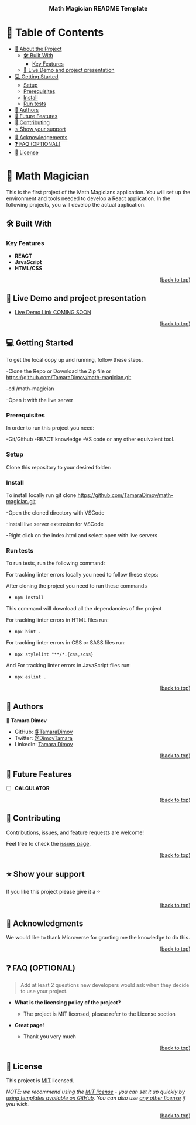 <a name="readme-top"></a>

<!--
HOW TO USE:
This is an example of how you may give instructions on setting up your project locally.

Modify this file to match your project and remove sections that don't apply.

REQUIRED SECTIONS:
- Table of Contents
- About the Project
  - Built With
  - Live Demo
- Getting Started
- Authors
- Future Features
- Contributing
- Show yo ur support
- Acknowledgements
- License

OPTIONAL SECTIONS:
- FAQ

After you're finished please remove all the comments and instructions!
-->

<div align="center">
  <!-- You are encouraged to replace this logo with your own! Otherwise you can also remove it. -->
  <br/>

  <h3><b> Math Magician README Template</b></h3>

</div>

<!-- TABLE OF CONTENTS -->

# 📗 Table of Contents

- [📖 About the Project](#about-project)
  - [🛠 Built With](#built-with)
    - [Key Features](#key-features)
  - [🚀 Live Demo and project presentation](#live-demo)
- [💻 Getting Started](#getting-started)
  - [Setup](#setup)
  - [Prerequisites](#prerequisites)
  - [Install](#install)
  - [Run tests](#run-tests)
- [👥 Authors](#authors)
- [🔭 Future Features](#future-features)
- [🤝 Contributing](#contributing)
- [⭐️ Show your support](#support)
- [🙏 Acknowledgements](#acknowledgements)
- [❓ FAQ (OPTIONAL)](#faq)
- [📝 License](#license)

<!-- PROJECT DESCRIPTION -->

# 📖 Math Magician <a name="about-project"></a>

This is the first project of the Math Magicians application. You will set up the environment and tools needed to develop a React application. In the following projects, you will develop the actual application.

## 🛠 Built With <a name="built-with"></a>

<!-- Features -->

### Key Features <a name="key-features"></a>

- **REACT**
- **JavaScript**
- **HTML/CSS**

<p align="right">(<a href="#readme-top">back to top</a>)</p>

<!-- LIVE DEMO -->

## 🚀 Live Demo and project presentation <a name="live-demo"></a>

- [Live Demo Link COMING SOON]()

<p align="right">(<a href="#readme-top">back to top</a>)</p>

<!-- GETTING STARTED -->

## 💻 Getting Started <a name="getting-started"></a>

To get the local copy up and running, follow these steps.

-Clone the Repo or Download the Zip file or
https://github.com/TamaraDimov/math-magician.git

-cd /math-magician

-Open it with the live server

### Prerequisites

In order to run this project you need:

-Git/Github
-REACT knowledge
-VS code or any other equivalent tool.

### Setup

Clone this repository to your desired folder:

<!--
Example commands:

```sh
  cd my-folder
  git clone git@github.com:myaccount/my-project.git
```
--->

### Install

To install locally run git clone
https://github.com/TamaraDimov/math-magician.git

-Open the cloned directory with VSCode

-Install live server extension for VSCode

-Right click on the index.html and select open with live servers

<!--
Example command:

```sh
  cd my-project
  gem install
```
--->

### Run tests

To run tests, run the following command:

For tracking linter errors locally you need to follow these steps:

After cloning the project you need to run these commands

- `npm install`

This command will download all the dependancies of the project

For tracking linter errors in HTML files run:

- `npx hint .`

For tracking linter errors in CSS or SASS files run:

- `npx stylelint "**/*.{css,scss}`

And For tracking linter errors in JavaScript files run:

- `npx eslint .`

<!--
Example command:

```sh
  bin/rails test test/models/article_test.rb
```
--->

<p align="right">(<a href="#readme-top">back to top</a>)</p>

<!-- AUTHORS -->

## 👥 Authors <a name="authors"></a>

👤 **Tamara Dimov**

- GitHub: [@TamaraDimov](https://github.com/TamaraDimov)
- Twitter: [@DimovTamara](https://twitter.com/home)
- LinkedIn: [Tamara Dimov](https://www.linkedin.com/in/tamara-dimov-b85139a2/)

<p align="right">(<a href="#readme-top">back to top</a>)</p>

<!-- FUTURE FEATURES -->

## 🔭 Future Features <a name="future-features"></a>

- [ ] **CALCULATOR**

<p align="right">(<a href="#readme-top">back to top</a>)</p>

<!-- CONTRIBUTING -->

## 🤝 Contributing <a name="contributing"></a>

Contributions, issues, and feature requests are welcome!

Feel free to check the [issues page](../../issues/).

<p align="right">(<a href="#readme-top">back to top</a>)</p>

<!-- SUPPORT -->

## ⭐️ Show your support <a name="support"></a>

If you like this project please give it a ⭐️

<p align="right">(<a href="#readme-top">back to top</a>)</p>

<!-- ACKNOWLEDGEMENTS -->

## 🙏 Acknowledgments <a name="acknowledgements"></a>

We would like to thank Microverse for granting me the knowledge to do this.

<p align="right">(<a href="#readme-top">back to top</a>)</p>

<!-- FAQ (optional) -->

## ❓ FAQ (OPTIONAL) <a name="faq"></a>

> Add at least 2 questions new developers would ask when they decide to use your project.

- **What is the licensing policy of the project?**

  - The project is MIT licensed, please refer to the License section

- **Great page!**

  - Thank you very much

<p align="right">(<a href="#readme-top">back to top</a>)</p>

<!-- LICENSE -->

## 📝 License <a name="license"></a>

This project is [MIT](./LICENSE) licensed.

_NOTE: we recommend using the [MIT license](https://choosealicense.com/licenses/mit/) - you can set it up quickly by [using templates available on GitHub](https://docs.github.com/en/communities/setting-up-your-project-for-healthy-contributions/adding-a-license-to-a-repository). You can also use [any other license](https://choosealicense.com/licenses/) if you wish._

<p align="right">(<a href="#readme-top">back to top</a>)</p>

